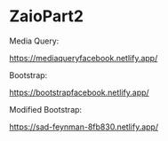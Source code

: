 # ZaioPart2
Media Query:

https://mediaqueryfacebook.netlify.app/

Bootstrap: 

https://bootstrapfacebook.netlify.app/

Modified Bootstrap:

https://sad-feynman-8fb830.netlify.app/
